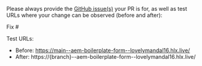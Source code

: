 Please always provide the [GitHub issue(s)](../issues) your PR is for, as well as test URLs where your change can be observed (before and after):

Fix #<gh-issue-id>

Test URLs:
- Before: https://main--aem-boilerplate-form--lovelymandal16.hlx.live/
- After: https://{branch}--aem-boilerplate-form--lovelymandal16.hlx.live/
